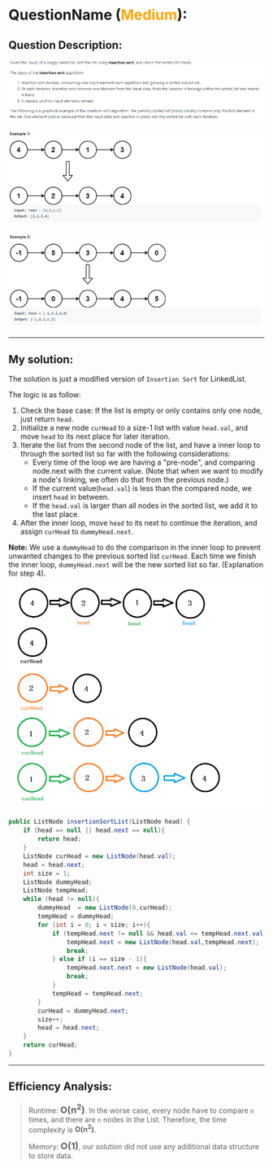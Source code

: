 # QuestionName (<span style="color:orange">Medium</span>):

## Question Description:
![Question](images/Q147.PNG)

![Example 1](images/Q147.1.PNG)

![Example 2](images/Q147.2.PNG)

---
## My solution:

The solution is just a modified version of `Insertion Sort` for LinkedList. 

The logic is as follow:
1. Check the base case: If the list is empty or only contains only one node, just return `head`.
2. Initialize a new node `curHead` to a size-1 list with value `head.val`, and move `head` to its next place for later iteration.
3. Iterate the list from the second node of the list, and have a inner loop to through the sorted list so far with the following considerations:
   -  Every time of the loop we are having a "pre-node", and comparing node.next with the current value. (Note that when we want to modify a node's linking, we often do that from the previous node.)
   -  If the current value(`head.val`) is less than the compared node, we insert `head` in between.
   -  If the `head.val` is larger than all nodes in the sorted list, we add it to the last place.
4. After the inner loop, move `head` to its next to continue the iteration, and assign `curHead` to `dummyHead.next`.

**Note:** We use a `dummyHead` to do the comparison in the inner loop to prevent unwanted changes to the previous sorted list `curHead`. Each time we finish the inner loop, `dummyHead.next` will be the new sorted list so far. (Explanation for step 4).

![Explanation](images/Q147.explanation.png)

```java
public ListNode insertionSortList(ListNode head) {
    if (head == null || head.next == null){
        return head;
    }
    ListNode curHead = new ListNode(head.val);
    head = head.next;
    int size = 1;
    ListNode dummyHead;
    ListNode tempHead;
    while (head != null){
        dummyHead  = new ListNode(0,curHead);
        tempHead = dummyHead;
        for (int i = 0; i < size; i++){
            if (tempHead.next != null && head.val <= tempHead.next.val){
                tempHead.next = new ListNode(head.val,tempHead.next);
                break;
            } else if (i == size - 1){
                tempHead.next.next = new ListNode(head.val);
                break;
            }
            tempHead = tempHead.next;
        }
        curHead = dummyHead.next;
        size++;
        head = head.next;
    }
    return curHead;
}
```

---
## Efficiency Analysis:
>Runtime: <font size=4>**O(n<sup>2</sup>)**</font>. In the worse case, every node have to compare `n` times, and there are `n` nodes in the List. Therefore, the time complexity is **O(n<sup>2</sup>)**.
>
>Memory: <font size=4>**O(1)**</font>, our solution did not use any additional data structure to store data.
